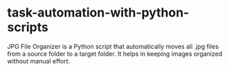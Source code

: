 # task-automation-with-python-scripts
JPG File Organizer is a Python script that automatically moves all .jpg files from a source folder to a target folder. It helps in keeping images organized without manual effort.
